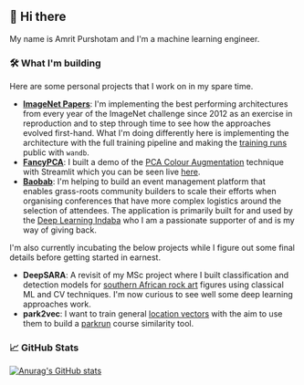 ## 👋 Hi there

My name is Amrit Purshotam and I'm a machine learning engineer.

### 🛠️ What I'm building

Here are some personal projects that I work on in my spare time.
 * **[ImageNet Papers](https://github.com/amritpurshotam/computer-vision-papers)**: I'm implementing the best performing architectures from every year of the ImageNet challenge since 2012 as an exercise in reproduction and to step through time to see how the approaches evolved first-hand. What I'm doing differently here is implementing the architecture with the full training pipeline and making the [training runs](https://wandb.ai/amrit/computer-vision-papers) public with `wandb`.
 * **[FancyPCA](https://github.com/amritpurshotam/fancypca)**: I built a demo of the [PCA Colour Augmentation](https://papers.nips.cc/paper/2012/file/c399862d3b9d6b76c8436e924a68c45b-Paper.pdf#page=5) technique with Streamlit which you can be seen live [here](https://share.streamlit.io/amritpurshotam/fancypca).
 * **[Baobab](https://github.com/deep-learning-indaba/Baobab/)**: I'm helping to build an event management platform that enables grass-roots community builders to scale their efforts when organising conferences that have more complex logistics around the selection of attendees. The application is primarily built for and used by the [Deep Learning Indaba](https://deeplearningindaba.com/) who I am a passionate supporter of and is my way of giving back. 

I'm also currently incubating the below projects while I figure out some final details before getting started in earnest.
 * **DeepSARA**: A revisit of my MSc project where I built classification and detection models for [southern African rock art](http://www.sarada.co.za/#/library/) figures using classical ML and CV techniques. I'm now curious to see well some deep learning approaches work.
 * **park2vec**: I want to train general [location vectors](https://www.sentiance.com/2018/05/03/venue-mapping/) with the aim to use them to build a [parkrun](https://www.parkrun.com/) course similarity tool.

### 📈 GitHub Stats

[![Anurag's GitHub stats](https://github-readme-stats.vercel.app/api?username=amritpurshotam&count_private=true&theme=dark&hide_title=true&include_all_commits=true)](https://github.com/anuraghazra/github-readme-stats)
